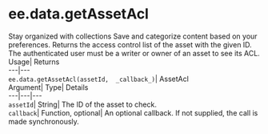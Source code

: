  
#  ee.data.getAssetAcl 
Stay organized with collections  Save and categorize content based on your preferences. 
Returns the access control list of the asset with the given ID. 
The authenticated user must be a writer or owner of an asset to see its ACL.
Usage| Returns  
---|---  
`ee.data.getAssetAcl(assetId,  _callback_)`| AssetAcl  
Argument| Type| Details  
---|---|---  
`assetId`| String| The ID of the asset to check.  
`callback`| Function, optional| An optional callback. If not supplied, the call is made synchronously.  
